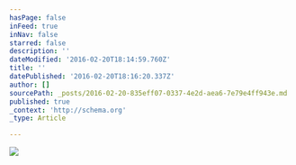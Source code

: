 ```yaml
---
hasPage: false
inFeed: true
inNav: false
starred: false
description: ''
dateModified: '2016-02-20T18:14:59.760Z'
title: ''
datePublished: '2016-02-20T18:16:20.337Z'
author: []
sourcePath: _posts/2016-02-20-835eff07-0337-4e2d-aea6-7e79e4ff943e.md
published: true
_context: 'http://schema.org'
_type: Article

---
```

![](https://the-grid-user-content.s3-us-west-2.amazonaws.com/e7609c5d-e877-4b02-8ed0-3d8a16ccdd8b.jpg)